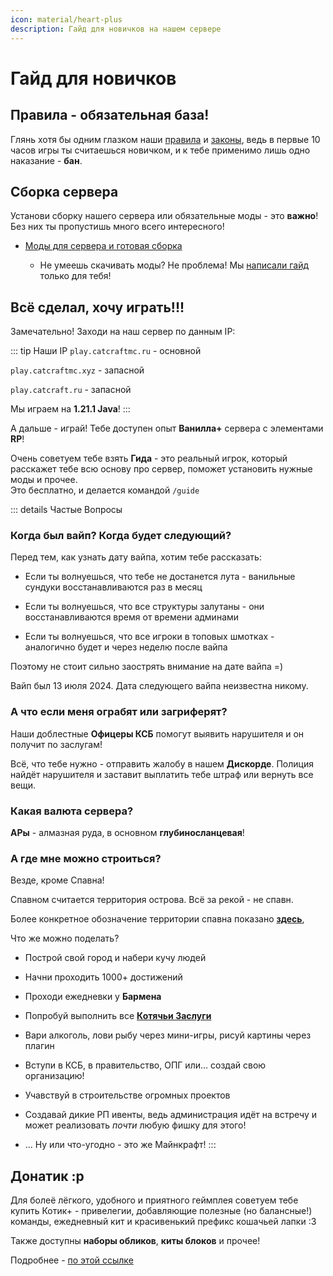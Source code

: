 ```yaml
---
icon: material/heart-plus
description: Гайд для новичков на нашем сервере
---
```


# Гайд для новичков

## Правила - обязательная база!

Глянь хотя бы одним глазком наши [правила](./rules/rules.md) и [законы](./rules/laws.md), ведь в первые 10 часов игры ты считаешься новичком, и к тебе применимо лишь одно наказание - **бан**.

## Сборка сервера
Установи сборку нашего сервера или обязательные моды - это <span class="red">**важно**</span>! Без них ты пропустишь много всего интересного!

- [Моды для сервера и готовая сборка](./mods.md)

    - Не умеешь скачивать моды? Не проблема! Мы [написали гайд](../guides/tech/mod_download.md) только для тебя!

## Всё сделал, хочу играть!!!
Замечательно! Заходи на наш сервер по данным IP:

::: tip Наши IP
`play.catcraftmc.ru` - основной

`play.catcraftmc.xyz` - запасной

`play.catcraft.ru` - запасной

Мы играем на **1.21.1 Java**!
:::

А дальше - играй! Тебе доступен опыт **Ванилла+** сервера с элементами **RP**!

Очень советуем тебе взять **Гида** - это реальный игрок, который расскажет тебе всю основу про сервер, поможет установить нужные моды и прочее.  
Это бесплатно, и делается командой `/guide`

::: details Частые Вопросы

### Когда был вайп? Когда будет следующий?

Перед тем, как узнать дату вайпа, хотим тебе рассказать:

- Если ты волнуешься, что тебе не достанется лута - ванильные сундуки восстанавливаются раз в месяц

- Если ты волнуешься, что все структуры залутаны - они восстанавливаются время от времени админами

- Если ты волнуешься, что все игроки в топовых шмотках - аналогично будет и через неделю после вайпа

Поэтому не стоит сильно заострять внимание на дате вайпа =)

Вайп был <Spoiler>13 июля 2024</Spoiler>. Дата следующего вайпа неизвестна никому.

### А что если меня ограбят или загриферят?
Наши доблестные **Офицеры КСБ** помогут выявить нарушителя и он получит по заслугам!

Всё, что тебе нужно - отправить жалобу в нашем **Дискорде**. Полиция найдёт нарушителя и заставит выплатить тебе штраф или вернуть все вещи.

### Какая валюта сервера?
**АРы** - алмазная руда, в основном **глубиносланцевая**!

### А где мне можно строиться?
Везде, кроме Спавна!

Спавном считается территория острова. Всё за рекой - не спавн.

Более конкретное обозначение территории спавна показано [**здесь**](./map.md),

Что же можно поделать?

- Построй свой город и набери кучу людей

- Начни проходить <span class="gold">1000+</span> достижений

- Проходи ежедневки у **Бармена**

- Попробуй выполнить все [**Котячьи Заслуги**](/gameplay/unique/qol/rewards.md#котячьи-заслуги)

- Вари алкоголь, лови рыбу через мини-игры, рисуй картины через плагин

- Вступи в КСБ, в правительство, ОПГ или... создай свою организацию!

- Учавствуй в строительстве огромных проектов

- Создавай дикие РП ивенты, ведь администрация идёт на встречу и может реализовать *почти* любую фишку для этого!

- ... Ну или что-угодно - это же Майнкрафт!
:::

## Донатик :р

Для болеё лёгкого, удобного и приятного геймплея советуем тебе купить <span class="neon">Котик+</span> - привелегии, добавляющие полезные (но балансные!) команды, ежедневный кит и красивенький префикс кошачьей лапки :3

Также доступны **наборы обликов**, **киты блоков** и прочее!

Подробнее - [по этой ссылке](./donate.md)